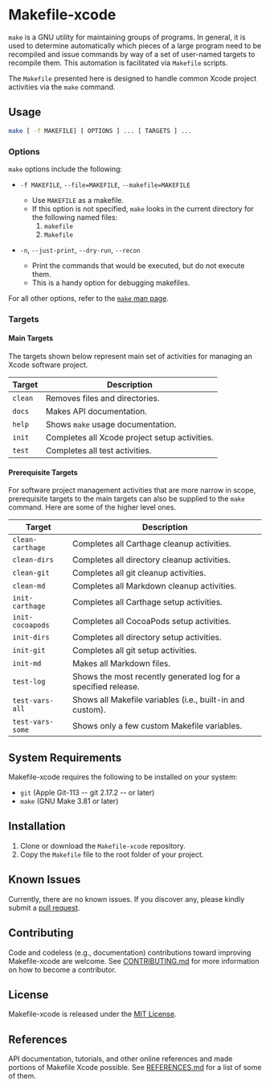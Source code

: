 # Makefile-xcode

`make` is a GNU utility for maintaining groups of programs.  In general, it is used to determine automatically which pieces of a large program need to be recompiled and issue commands by way of a set of user-named targets to recompile them.  This automation is facilitated via `Makefile` scripts.

The `Makefile` presented here is designed to handle common Xcode project activities via the `make` command.

## Usage

```sh
make [ -f MAKEFILE] [ OPTIONS ] ... [ TARGETS ] ...
```
### Options

`make` options include the following:

* `-f MAKEFILE`, `--file=MAKEFILE`, `--makefile=MAKEFILE`  
	* Use `MAKEFILE` as a makefile.
	* If this option is not specified, `make` looks in the current directory for the following named files:
		1. `makefile`
		2. `Makefile`

* `-n`, `--just-print`, `--dry-run`, `--recon`  
	* Print the commands that would be executed, but do not execute them.
	* This is a handy option for debugging makefiles. 

For all other options, refer to the [`make` man page](https://linux.die.net/man/1/make).

### Targets

#### Main Targets

The targets shown below represent main set of activities for managing an Xcode software project.

Target | Description
------ | -----------
`clean` | Removes files and directories.
`docs` | Makes API documentation.
`help` | Shows `make` usage documentation.
`init` | Completes all Xcode project setup activities.
`test` | Completes all test activities.

#### Prerequisite Targets

For software project management activities that are more narrow in scope, prerequisite targets to the main targets can also be supplied to the `make` command.  Here are some of the higher level ones.

Target | Description
------ | -----------
`clean-carthage` | Completes all Carthage cleanup activities.
`clean-dirs` | Completes all directory cleanup activities.
`clean-git` | Completes all git cleanup activities.
`clean-md` | Completes all Markdown cleanup activities.
`init-carthage` | Completes all Carthage setup activities.
`init-cocoapods` | Completes all CocoaPods setup activities.
`init-dirs` | Completes all directory setup activities.
`init-git` | Completes all git setup activities.
`init-md` | Makes all Markdown files.
`test-log` | Shows the most recently generated log for a specified release.
`test-vars-all` | Shows all Makefile variables (i.e., built-in and custom).
`test-vars-some` | Shows only a few custom Makefile variables.

## System Requirements

Makefile-xcode requires the following to be installed on your system:

* `git` (Apple Git-113 -- git 2.17.2 -- or later)
* `make` (GNU Make 3.81 or later)

## Installation

1. Clone or download the `Makefile-xcode` repository.
2. Copy the `Makefile` file to the root folder of your project.

## Known Issues

Currently, there are no known issues.  If you discover any, please kindly submit a [pull request](CONTRIBUTING.md).

## Contributing

Code and codeless (e.g., documentation) contributions toward improving Makefile-xcode are welcome. See [CONTRIBUTING.md](CONTRIBUTING.md) for more information on how to become a contributor.

## License

Makefile-xcode is released under the [MIT License](LICENSE.md).

## References

API documentation, tutorials, and other online references and made portions of Makefile Xcode possible.  See [REFERENCES.md](REFERENCES.md) for a list of some of them.
